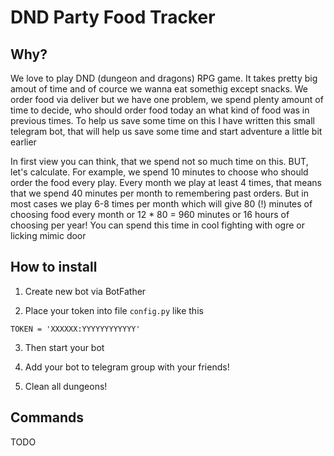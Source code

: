 #  DND Party Food Tracker

## Why?

We love to play DND (dungeon and dragons) RPG game. It takes pretty big amout of time and of cource we wanna eat somethig except snacks. We order food via deliver but we have one problem, we spend plenty amount of time to decide, who should order food today an what kind of food was in previous times. To help us save some time on this I have written this small telegram bot, that will help us save some time and start adventure a little bit earlier

In first view you can think, that we spend not so much time on this. BUT, let's calculate. For example, we spend 10 minutes to choose who should order the food every play. Every month we play at least 4 times, that means that we spend 40 minutes per month to remembering past orders. But in most cases we play 6-8 times per month which will give 80 (!) minutes of choosing food every month or 12 * 80 = 960 minutes or 16 hours of choosing per year! You can spend this time in cool fighting with ogre or licking mimic door

## How to install

1. Create new bot via BotFather

2. Place your token into file `config.py` like this

```TOKEN = 'XXXXXX:YYYYYYYYYYYY'```

3. Then start your bot

4. Add your bot to telegram group with your friends!

5. Clean all dungeons!


## Commands

TODO
